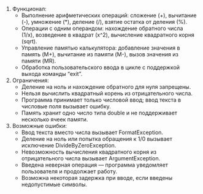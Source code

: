 1. Функционал:
	- Выполнение арифметических операций: сложение (+), вычитание (-), умножение (*), деление (/), взятие остатка от деления (%).
	- Операции с одним операндом: нахождение обратного числа (1/x), возведение в квадрат (x^2), вычисление квадратного корня (sqrt).
	- Управление памятью калькулятора: добавление значения в память (M+), вычитание из памяти (M-), вызов значения из памяти (MR).
	- Обработка пользовательского ввода в цикле с поддержкой выхода команды “exit”.
2. Ограничения:
	- Деление на ноль и нахождение обратного для нуля запрещены.
	- Нельзя вычислить квадратный корень из отрицательного числа.
	- Программа принимает только числовой ввод; ввод текста в числовые поля вызывает ошибку.
	- Память хранит одно число типа double и не поддерживает несколько ячеек памяти.
3. Возможные ошибки:
	- Ввод текста вместо числа вызывает FormatException.
	- Деление на ноль или попытка обращения к 1/0 вызывает исключение DivideByZeroException.
	- Невозможность вычисления квадратного корня из отрицательного числа вызывает ArgumentException.
	- Введена неверная операция — программа уведомляет пользователя и продолжает работу.
	- Возможна некоторая задержка при вводе, если введены недопустимые символы.

